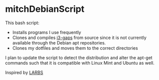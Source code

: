 # mitchDebianScript

This bash script:

* Installs programs I use frequently
* Clones and compiles [i3-gaps](https://github.com/Airblader/i3) from source since it is not currently available through the Debian apt repositories.  
* Clones my dotfiles and moves them to the correct directories

I plan to update the script to detect the distribution and alter the apt-get commands such that it is compatible with Linux Mint and Ubuntu as well.  

Inspired by [LARBS](https://github.com/lukesmithxyz/larbs)
